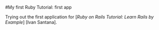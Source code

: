 #My first Ruby Tutorial: first app

Trying out the first application for [*Ruby on Rails Tutorial: Learn Rails by
Example*] 
[Ivan Santana].
